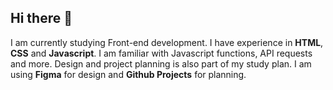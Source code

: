 ## Hi there 👋

I am currently studying Front-end development.
I have experience in **HTML**, **CSS** and **Javascript**. I am familiar with Javascript functions, API requests and more.
Design and project planning is also part of my study plan. I am using **Figma** for design and **Github Projects** for planning.
